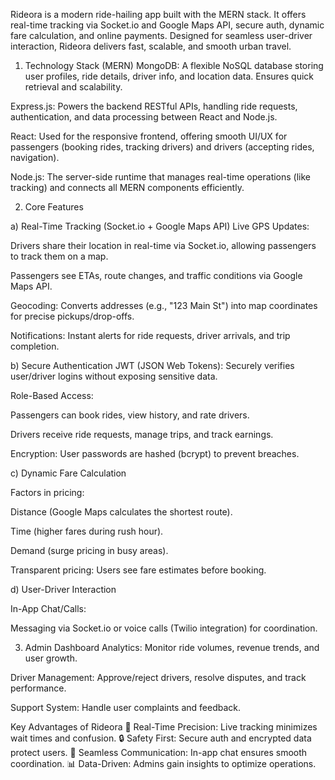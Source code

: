 Rideora is a modern ride-hailing app built with the MERN stack. It offers real-time tracking via Socket.io and Google Maps API, secure auth, dynamic fare calculation, and online payments. Designed for seamless user-driver interaction, Rideora delivers fast, scalable, and smooth urban travel.


1. Technology Stack (MERN)
MongoDB: A flexible NoSQL database storing user profiles, ride details, driver info, and location data. Ensures quick retrieval and scalability.

Express.js: Powers the backend RESTful APIs, handling ride requests, authentication, and data processing between React and Node.js.

React: Used for the responsive frontend, offering smooth UI/UX for passengers (booking rides, tracking drivers) and drivers (accepting rides, navigation).

Node.js: The server-side runtime that manages real-time operations (like tracking) and connects all MERN components efficiently.

2. Core Features

a) Real-Time Tracking (Socket.io + Google Maps API)
Live GPS Updates:

Drivers share their location in real-time via Socket.io, allowing passengers to track them on a map.

Passengers see ETAs, route changes, and traffic conditions via Google Maps API.

Geocoding: Converts addresses (e.g., "123 Main St") into map coordinates for precise pickups/drop-offs.

Notifications: Instant alerts for ride requests, driver arrivals, and trip completion.

b) Secure Authentication
JWT (JSON Web Tokens): Securely verifies user/driver logins without exposing sensitive data.

Role-Based Access:

Passengers can book rides, view history, and rate drivers.

Drivers receive ride requests, manage trips, and track earnings.

Encryption: User passwords are hashed (bcrypt) to prevent breaches.

c) Dynamic Fare Calculation

Factors in pricing:

Distance (Google Maps calculates the shortest route).

Time (higher fares during rush hour).

Demand (surge pricing in busy areas).

Transparent pricing: Users see fare estimates before booking.

d) User-Driver Interaction

In-App Chat/Calls:

Messaging via Socket.io or voice calls (Twilio integration) for coordination.


3. Admin Dashboard
Analytics: Monitor ride volumes, revenue trends, and user growth.

Driver Management: Approve/reject drivers, resolve disputes, and track performance.

Support System: Handle user complaints and feedback.

Key Advantages of Rideora
🚗 Real-Time Precision: Live tracking minimizes wait times and confusion.
🔒 Safety First: Secure auth and encrypted data protect users.
💬 Seamless Communication: In-app chat ensures smooth coordination.
📊 Data-Driven: Admins gain insights to optimize operations.
